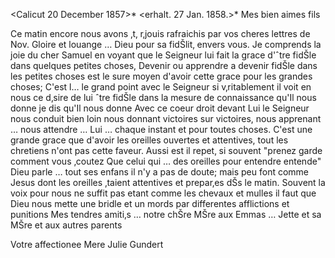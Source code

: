  <Calicut 20 December 1857>*
 <erhalt. 27 Jan. 1858.>*
Mes bien aimes fils

Ce matin encore nous avons ‚t‚ r‚jouis rafraichis par vos cheres lettres de Nov. Gloire et louange … Dieu pour sa fidŠlit‚ envers vous. Je comprends la joie du cher Samuel en voyant que le Seigneur lui fait la grace d'ˆtre fidŠle dans quelques petites choses, Devenir ou apprendre a devenir fidŠle dans les petites choses est le sure moyen d'avoir cette grace pour les grandes choses; C'est l… le grand point avec le Seigneur si v‚ritablement il voit en nous ce d‚sire de lui ˆtre fidŠle dans la mesure de connaissance qu'Il nous donne je dis qu'Il nous donne Avec ce coeur droit devant Lui le Seigneur nous conduit bien loin nous donnant victoires sur victoires, nous apprenant … nous attendre … Lui … chaque instant et pour toutes choses. C'est une grande grace que d'avoir les oreilles ouvertes et attentives, tout les chretiens n'ont pas cette faveur. Aussi est il repet‚ si souvent "prenez garde comment vous ‚coutez Que celui qui … des oreilles pour entendre entende" Dieu parle … tout ses enfans il n'y a pas de doute; mais peu font comme Jesus dont les oreilles ‚taient attentives et prepar‚es dŠs le matin. Souvent la voix pour nous ne suffit pas etant comme les chevaux et mulles il faut que Dieu nous mette une bridle et un mords par differentes afflictions et punitions Mes tendres amiti‚s … notre chŠre MŠre aux Emmas … Jette et sa MŠre et aux autres parents

 Votre affectionee
 Mere Julie Gundert

